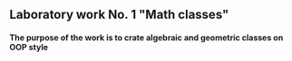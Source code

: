## Laboratory work No. 1 "Math classes"
#### The purpose of the work is to crate algebraic and geometric classes on OOP style